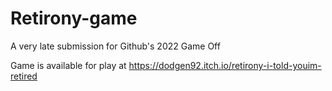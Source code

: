 # Retirony-game
A very late submission for Github's 2022 Game Off


Game is available for play at https://dodgen92.itch.io/retirony-i-told-youim-retired
